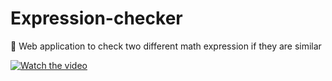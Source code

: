 # Expression-checker
👀 Web application to check two different math expression if they are similar

[![Watch the video](https://raw.github.com/fiennyangeln/Expression-checker/blob/master/demo/mathcheck.png)](https://gfycat.com/EmotionalPointedHairstreakbutterfly)
